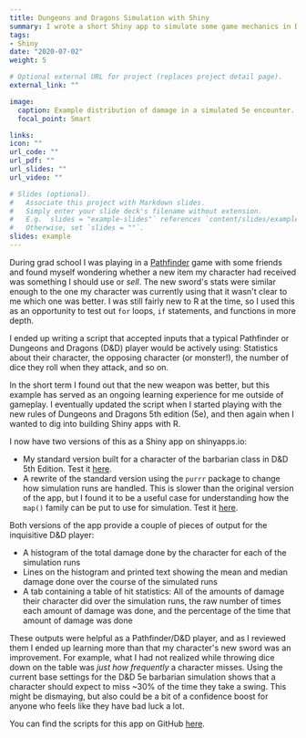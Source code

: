 ```yaml
---
title: Dungeons and Dragons Simulation with Shiny
summary: I wrote a short Shiny app to simulate some game mechanics in Dungeons and Dragons in order to visualize and quantify how probability affects game outcomes.
tags:
- Shiny
date: "2020-07-02"
weight: 5

# Optional external URL for project (replaces project detail page).
external_link: ""

image:
  caption: Example distribution of damage in a simulated 5e encounter.
  focal_point: Smart

links:
icon: ""
url_code: ""
url_pdf: ""
url_slides: ""
url_video: ""

# Slides (optional).
#   Associate this project with Markdown slides.
#   Simply enter your slide deck's filename without extension.
#   E.g. `slides = "example-slides"` references `content/slides/example-slides.md`.
#   Otherwise, set `slides = ""`.
slides: example
---
```


During grad school I was playing in a [Pathfinder](https://en.wikipedia.org/wiki/Pathfinder_Roleplaying_Game) game with some friends and found myself wondering whether a new item my character had received was something I should use or *sell*. The new sword's stats were similar enough to the one my character was currently using that it wasn't clear to me which one was better. I was still fairly new to R at the time, so I used this as an opportunity to test out `for` loops, `if` statements, and functions in more depth.

I ended up writing a script that accepted inputs that a typical Pathfinder or Dungeons and Dragons (D&D) player would be actively using: Statistics about their character, the opposing character (or monster!), the number of dice they roll when they attack, and so on.

In the short term I found out that the new weapon was better, but this example has served as an ongoing learning experience for me outside of gameplay. I eventually updated the script when I started playing with the new rules of Dungeons and Dragons 5th edition (5e), and then again when I wanted to dig into building Shiny apps with R.

I now have two versions of this as a Shiny app on shinyapps.io:
 + My standard version built for a character of the barbarian class in D&D 5th Edition. Test it [here](http://cactusoxbird.shinyapps.io/dd-shiny-sim).
 + A rewrite of the standard version using the `purrr` package to change how simulation runs are handled. This is slower than the original version of the app, but I found it to be a useful case for understanding how the `map()` family can be put to use for simulation. Test it [here](https://cactusoxbird.shinyapps.io/dd-shiny-sim-purrr/).

Both versions of the app provide a couple of pieces of output for the inquisitive D&D player:
  + A histogram of the total damage done by the character for each of the simulation runs
  + Lines on the histogram and printed text showing the mean and median damage done over the course of the simulated runs
  + A tab containing a table of hit statistics: All of the amounts of damage their character did over the simulation runs, the raw number of times each amount of damage was done, and the percentage of the time that amount of damage was done

These outputs were helpful as a Pathfinder/D&D player, and as I reviewed them I ended up learning more than that my character's new sword was an improvement. For example, what I had not realized while throwing dice down on the table was *just how frequently* a character misses. Using the current base settings for the D&D 5e barbarian simulation shows that a character should expect to miss ~30% of the time they take a swing. This might be dismaying, but also could be a bit of a confidence boost for anyone who feels like they have bad luck a lot.

You can find the scripts for this app on GitHub [here](https://github.com/mbrousil/5e-shiny-sim).
